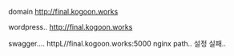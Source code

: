 domain http://final.kogoon.works



wordpress.. http://final.kogoon.works

swagger.... httpL//final.kogoon.works:5000
nginx path.. 설정 실패.. 


